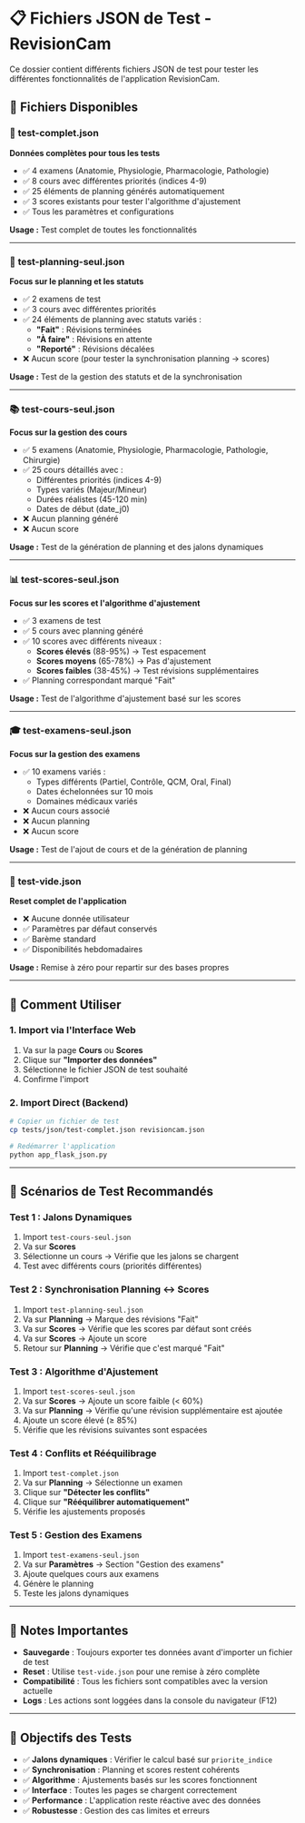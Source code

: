 # 📋 Fichiers JSON de Test - RevisionCam

Ce dossier contient différents fichiers JSON de test pour tester les différentes fonctionnalités de l'application RevisionCam.

## 📁 Fichiers Disponibles

### 🎯 **test-complet.json**
**Données complètes pour tous les tests**
- ✅ 4 examens (Anatomie, Physiologie, Pharmacologie, Pathologie)
- ✅ 8 cours avec différentes priorités (indices 4-9)
- ✅ 25 éléments de planning générés automatiquement
- ✅ 3 scores existants pour tester l'algorithme d'ajustement
- ✅ Tous les paramètres et configurations

**Usage :** Test complet de toutes les fonctionnalités

---

### 📅 **test-planning-seul.json**
**Focus sur le planning et les statuts**
- ✅ 2 examens de test
- ✅ 3 cours avec différentes priorités
- ✅ 24 éléments de planning avec statuts variés :
  - **"Fait"** : Révisions terminées
  - **"À faire"** : Révisions en attente
  - **"Reporté"** : Révisions décalées
- ❌ Aucun score (pour tester la synchronisation planning → scores)

**Usage :** Test de la gestion des statuts et de la synchronisation

---

### 📚 **test-cours-seul.json**
**Focus sur la gestion des cours**
- ✅ 5 examens (Anatomie, Physiologie, Pharmacologie, Pathologie, Chirurgie)
- ✅ 25 cours détaillés avec :
  - Différentes priorités (indices 4-9)
  - Types variés (Majeur/Mineur)
  - Durées réalistes (45-120 min)
  - Dates de début (date_j0)
- ❌ Aucun planning généré
- ❌ Aucun score

**Usage :** Test de la génération de planning et des jalons dynamiques

---

### 📊 **test-scores-seul.json**
**Focus sur les scores et l'algorithme d'ajustement**
- ✅ 3 examens de test
- ✅ 5 cours avec planning généré
- ✅ 10 scores avec différents niveaux :
  - **Scores élevés** (88-95%) → Test espacement
  - **Scores moyens** (65-78%) → Pas d'ajustement
  - **Scores faibles** (38-45%) → Test révisions supplémentaires
- ✅ Planning correspondant marqué "Fait"

**Usage :** Test de l'algorithme d'ajustement basé sur les scores

---

### 🎓 **test-examens-seul.json**
**Focus sur la gestion des examens**
- ✅ 10 examens variés :
  - Types différents (Partiel, Contrôle, QCM, Oral, Final)
  - Dates échelonnées sur 10 mois
  - Domaines médicaux variés
- ❌ Aucun cours associé
- ❌ Aucun planning
- ❌ Aucun score

**Usage :** Test de l'ajout de cours et de la génération de planning

---

### 🔄 **test-vide.json**
**Reset complet de l'application**
- ❌ Aucune donnée utilisateur
- ✅ Paramètres par défaut conservés
- ✅ Barème standard
- ✅ Disponibilités hebdomadaires

**Usage :** Remise à zéro pour repartir sur des bases propres

---

## 🚀 Comment Utiliser

### **1. Import via l'Interface Web**
1. Va sur la page **Cours** ou **Scores**
2. Clique sur **"Importer des données"**
3. Sélectionne le fichier JSON de test souhaité
4. Confirme l'import

### **2. Import Direct (Backend)**
```bash
# Copier un fichier de test
cp tests/json/test-complet.json revisioncam.json

# Redémarrer l'application
python app_flask_json.py
```

---

## 🧪 Scénarios de Test Recommandés

### **Test 1 : Jalons Dynamiques**
1. Import `test-cours-seul.json`
2. Va sur **Scores**
3. Sélectionne un cours → Vérifie que les jalons se chargent
4. Test avec différents cours (priorités différentes)

### **Test 2 : Synchronisation Planning ↔ Scores**
1. Import `test-planning-seul.json`
2. Va sur **Planning** → Marque des révisions "Fait"
3. Va sur **Scores** → Vérifie que les scores par défaut sont créés
4. Va sur **Scores** → Ajoute un score
5. Retour sur **Planning** → Vérifie que c'est marqué "Fait"

### **Test 3 : Algorithme d'Ajustement**
1. Import `test-scores-seul.json`
2. Va sur **Scores** → Ajoute un score faible (< 60%)
3. Va sur **Planning** → Vérifie qu'une révision supplémentaire est ajoutée
4. Ajoute un score élevé (≥ 85%)
5. Vérifie que les révisions suivantes sont espacées

### **Test 4 : Conflits et Rééquilibrage**
1. Import `test-complet.json`
2. Va sur **Planning** → Sélectionne un examen
3. Clique sur **"Détecter les conflits"**
4. Clique sur **"Rééquilibrer automatiquement"**
5. Vérifie les ajustements proposés

### **Test 5 : Gestion des Examens**
1. Import `test-examens-seul.json`
2. Va sur **Paramètres** → Section "Gestion des examens"
3. Ajoute quelques cours aux examens
4. Génère le planning
5. Teste les jalons dynamiques

---

## 📝 Notes Importantes

- **Sauvegarde** : Toujours exporter tes données avant d'importer un fichier de test
- **Reset** : Utilise `test-vide.json` pour une remise à zéro complète
- **Compatibilité** : Tous les fichiers sont compatibles avec la version actuelle
- **Logs** : Les actions sont loggées dans la console du navigateur (F12)

---

## 🎯 Objectifs des Tests

- ✅ **Jalons dynamiques** : Vérifier le calcul basé sur `priorite_indice`
- ✅ **Synchronisation** : Planning et scores restent cohérents
- ✅ **Algorithme** : Ajustements basés sur les scores fonctionnent
- ✅ **Interface** : Toutes les pages se chargent correctement
- ✅ **Performance** : L'application reste réactive avec des données
- ✅ **Robustesse** : Gestion des cas limites et erreurs
